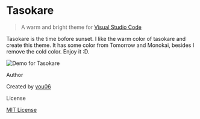 # Tasokare

> A warm and bright theme for [Visual Studio Code](http://code.visualstudio.com/)

Tasokare is the time bofore sunset. I like the warm color of tasokare and create this theme. It has some color from Tomorrow and Monokai, besides I remove the cold color. Enjoy it :D.

![Demo for Tasokare](https://maple-blog.oss-cn-shanghai.aliyuncs.com/article/image/tasokare-vscode-demo.png)

Author

Created by [you06](https://github.com/you06)

License

[MIT License](https://github.com/you06/tasokare-vscode/blob/master/LICENSE)
